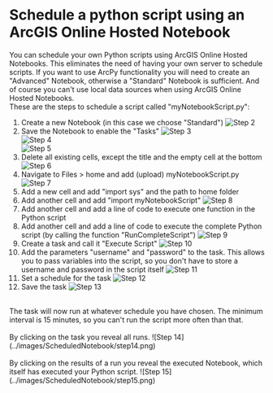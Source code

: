 # Schedule a python script using an ArcGIS Online Hosted Notebook
You can schedule your own Python scripts using ArcGIS Online Hosted Notebooks. This eliminates the need of having your own server to schedule scripts. If you want to use ArcPy functionality you will need to create an "Advanced" Notebook, otherwise a "Standard" Notebook is sufficient. And of course you can't use local data sources when using ArcGIS Online Hosted Notebooks.
<br>
These are the steps to schedule a script called "myNotebookScript.py":
<br>
1. Create a new Notebook (in this case we choose "Standard")
![Step 2](../images/ScheduledNotebook/step2.png)<br/>
2. Save the Notebook to enable the "Tasks"
![Step 3](../images/ScheduledNotebook/step3.png)<br/>
![Step 4](../images/ScheduledNotebook/step4.png)<br/>
![Step 5](../images/ScheduledNotebook/step5.png)<br/>
3. Delete all existing cells, except the title and the empty cell at the bottom
![Step 6](../images/ScheduledNotebook/step6.png)<br/>
4. Navigate to Files > home and add (upload) myNotebookScript.py
![Step 7](../images/ScheduledNotebook/step7.png)<br/>
5. Add a new cell and add "import sys" and  the path to home folder
6. Add another cell and add "import myNotebookScript"
![Step 8](../images/ScheduledNotebook/step8.png)<br/>
7. Add another cell and add a line of code to execute one function in the Python script
8. Add another cell and add a line of code to execute the complete Python script (by calling the function "RunCompleteScript")
![Step 9](../images/ScheduledNotebook/step9.png)<br/>
9. Create a task and call it "Execute Script"
![Step 10](../images/ScheduledNotebook/step10.png)<br/>
10. Add the parameters "username" and "password" to the task. This allows you to pass variables into the script, so you don't have to store a username and password in the script itself
![Step 11](../images/ScheduledNotebook/step11.png)<br/>
11. Set a schedule for the task
![Step 12](../images/ScheduledNotebook/step12.png)<br/>
12. Save the task
![Step 13](../images/ScheduledNotebook/step13.png)<br/>
<br>
The task will now run at whatever schedule you have chosen. The minimum interval is 15 minutes, so you can't run the script more often than that.
<br>
<br>
By clicking on the task you reveal all runs.
![Step 14](../images/ScheduledNotebook/step14.png)<br/>
<br>
By clicking on the results of a run you reveal the executed Notebook, which itself has executed your Python script.
![Step 15](../images/ScheduledNotebook/step15.png)<br/>